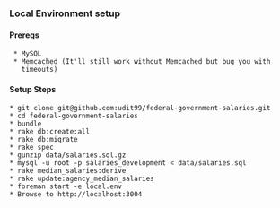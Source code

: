 ### Local Environment setup
  #### Prereqs
     * MySQL
     * Memcached (It'll still work without Memcached but bug you with
       timeouts)
  #### Setup Steps
    * git clone git@github.com:udit99/federal-government-salaries.git
    * cd federal-government-salaries
    * bundle
    * rake db:create:all
    * rake db:migrate
    * rake spec
    * gunzip data/salaries.sql.gz
    * mysql -u root -p salaries_development < data/salaries.sql
    * rake median_salaries:derive
    * rake update:agency_median_salaries
    * foreman start -e local.env
    * Browse to http://localhost:3004
